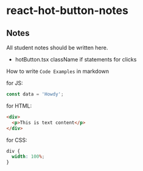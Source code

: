 # react-hot-button-notes

## Notes

All student notes should be written here.

- hotButton.tsx
  className
  if statements for clicks

How to write `Code Examples` in markdown

for JS:

```javascript
const data = 'Howdy';
```

for HTML:

```html
<div>
  <p>This is text content</p>
</div>
```

for CSS:

```css
div {
  width: 100%;
}
```
